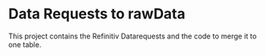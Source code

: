 # Data Requests to rawData
This project contains the Refinitiv Datarequests and the code to merge it to one table.
